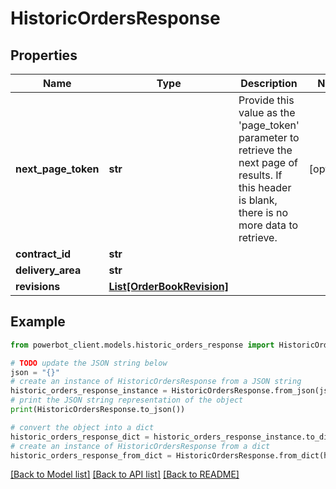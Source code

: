 # HistoricOrdersResponse


## Properties

Name | Type | Description | Notes
------------ | ------------- | ------------- | -------------
**next_page_token** | **str** | Provide this value as the &#39;page_token&#39; parameter to retrieve the next page of results.  If this header is blank, there is no more data to retrieve. | [optional] 
**contract_id** | **str** |  | 
**delivery_area** | **str** |  | 
**revisions** | [**List[OrderBookRevision]**](OrderBookRevision.md) |  | 

## Example

```python
from powerbot_client.models.historic_orders_response import HistoricOrdersResponse

# TODO update the JSON string below
json = "{}"
# create an instance of HistoricOrdersResponse from a JSON string
historic_orders_response_instance = HistoricOrdersResponse.from_json(json)
# print the JSON string representation of the object
print(HistoricOrdersResponse.to_json())

# convert the object into a dict
historic_orders_response_dict = historic_orders_response_instance.to_dict()
# create an instance of HistoricOrdersResponse from a dict
historic_orders_response_from_dict = HistoricOrdersResponse.from_dict(historic_orders_response_dict)
```
[[Back to Model list]](../README.md#documentation-for-models) [[Back to API list]](../README.md#documentation-for-api-endpoints) [[Back to README]](../README.md)


